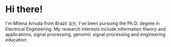 # Hi there!

I'm Milena Arruda from Brazil :brazil:. I've been pursuing the Ph.D. degree in Electrical Engineering. 
My research interests include information theory and applications, signal processing, 
genomic signal processing and engineering education.
